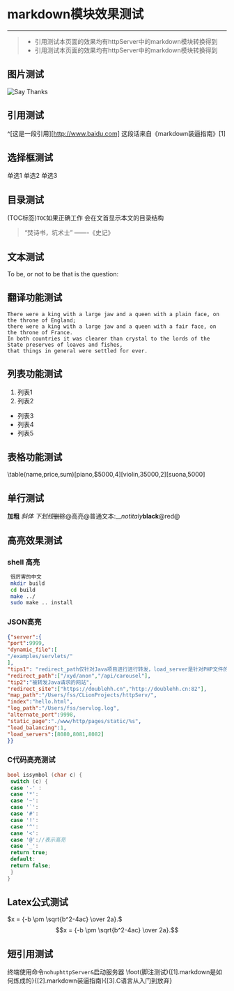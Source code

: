 # markdown模块效果测试
--- 
> * 引用测试本页面的效果均有httpServer中的markdown模块转换得到
> * 引用测试本页面的效果均有httpServer中的markdown模块转换得到
## 图片测试
![Say Thanks](https://ss0.bdstatic.com/70cFvHSh_Q1YnxGkpoWK1HF6hhy/it/u=3076146004,1639119126&fm=26&gp=0.jpg)
## 引用测试
^[这是一段引用][http://www.baidu.com] 这段话来自《markdown装逼指南》[1]
## 选择框测试 
<x> 单选1
<y> 单选2
<x> 单选3
## 目录测试
(TOC标签)`TOC`如果正确工作 会在文首显示本文的目录结构
 
> “焚诗书，坑术士”
> ——-《史记》
## 文本测试
To be, or not to be that is the question:
## 翻译功能测试
```trans
There were a king with a large jaw and a queen with a plain face, on the throne of England;
there were a king with a large jaw and a queen with a fair face, on the throne of France.
In both countries it was clearer than crystal to the lords of the State preserves of loaves and fishes,
that things in general were settled for ever.
```
## 列表功能测试
1. 列表1
2. 列表2
* 列表3
* 列表4
* 列表5
## 表格功能测试
\table(name,price,sum)[piano,$5000,4][violin,35000,2][suona,5000]
## 单行测试
**加粗** *斜体* _下划线_~~删除~~@高亮@普通文本:__*notitaly***black**@red@
## 高亮效果测试
### shell 高亮 
```bash
 很厉害的中文
 mkdir build
 cd build 
 make ../
 sudo make .. install
```
### JSON高亮
```JSON
{"server":{
"port":9999,
"dynamic_file":[
"/examples/servlets/"
],
"tips1": "redirect_path仅针对Java项目进行进行转发，load_server是针对PHP文件的负载均衡,如下",
"redirect_path":["/xyd/anon","/api/carousel"],
"tip2":"被转发Java请求的网站",
"redirect_site":["https://doublehh.cn","http://doublehh.cn:82"],
"map_path":"/Users/fss/CLionProjects/httpServ/",
"index":"hello.html",
"log_path":"/Users/fss/servlog.log",
"alternate_port":9998,
"static_page":"./www/http/pages/static/%s",
"load_balancing":1,
"load_servers":[8080,8081,8082]
}}
```
### C代码高亮测试
```C
bool issymbol (char c) {
 switch (c) {
 case '-' :
 case '*':
 case '~':
 case '`':
 case '#':
 case '!':
 case '^':
 case '<':
 case '@'://表示高亮
 case '_':
 return true;
 default:
 return false;
 }
}
```
## Latex公式测试
$x = {-b \pm \sqrt{b^2-4ac} \over 2a}.$
$$x = {-b \pm \sqrt{b^2-4ac} \over 2a}.$$
## 短引用测试
终端使用命令`nohuphttpServer&`启动服务器
\foot(脚注测试){[1].markdown是如何炼成的}{[2].markdown装逼指南}{[3].C语言从入门到放弃}
